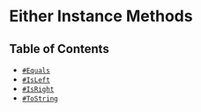 # Either Instance Methods

## Table of Contents

* [`#Equals`](./Equals.md)
* [`#IsLeft`](./IsLeft.md)
* [`#IsRight`](./IsRight.md)
* [`#ToString`](./ToString.md)
